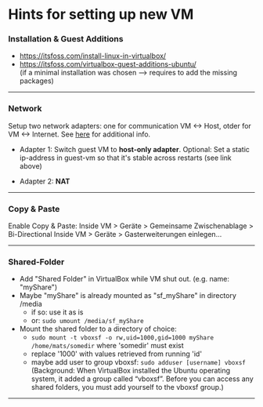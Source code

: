 # Hints for setting up new VM

### Installation & Guest Additions

- https://itsfoss.com/install-linux-in-virtualbox/
- https://itsfoss.com/virtualbox-guest-additions-ubuntu/  
  (if a minimal installation was chosen --> requires to add the missing packages)

---
### Network
Setup two network adapters: one for communication VM <-> Host, otder for VM <-> Internet.
See [here](https://gist.github.com/pjdietz/5768124) for additional info.

- Adapter 1:
  Switch guest VM to **host-only adapter**.
  Optional: Set a static ip-address in guest-vm so that it's stable across restarts (see link above)

- Adapter 2:
   **NAT**

---

### Copy & Paste 
Enable Copy & Paste:
  Inside VM > Geräte > Gemeinsame Zwischenablage > Bi-Directional
  Inside VM > Geräte > Gasterweiterungen einlegen…

---

### Shared-Folder 

- Add "Shared Folder" in VirtualBox while VM shut out. (e.g. name: "myShare")
- Maybe "myShare" is already mounted as "sf_myShare" in directory /media
  - if so: use it as is
  - or: ````sudo umount /media/sf_myShare ````
- Mount the shared folder to a directory of choice:
  - ````sudo mount -t vboxsf -o rw,uid=1000,gid=1000 myShare /home/mats/somedir```` where 'somedir' must exist
  - replace '1000' with values retrieved from running 'id'
  - maybe add user to group vboxsf: ````sudo adduser [username] vboxsf```` (Background: When VirtualBox installed the Ubuntu operating system, it added a group called “vboxsf”. Before you can access any shared folders, you must add yourself to the vboxsf group.)
  
---
